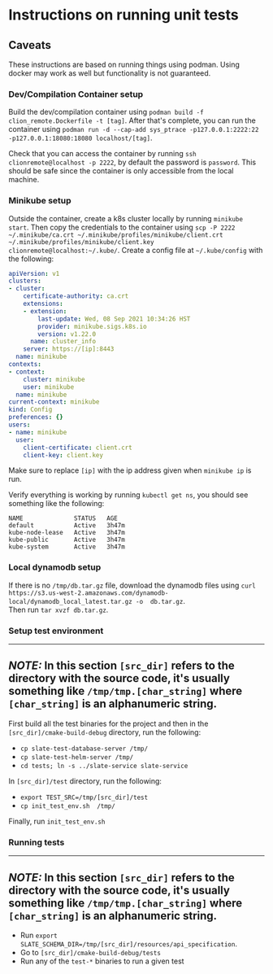 # Instructions on running unit tests

## Caveats
These instructions are based on running things using podman.  Using docker may work 
as well but functionality is not guaranteed.

### Dev/Compilation Container setup
Build the dev/compilation container using `podman build -f clion_remote.Dockerfile -t [tag]`.
After that's complete, you can run the container 
using  `podman run -d --cap-add sys_ptrace -p127.0.0.1:2222:22 -p127.0.0.1:18080:18080 localhost/[tag]`.

Check that you can access the container by running `ssh clionremote@localhost -p 2222`, by default
the password is `password`.  This should be safe since the container is only accessible from the local
machine.

### Minikube setup
Outside the container, create a k8s cluster locally by running `minikube start`.  Then
copy the credentials to the container using
`scp -P 2222 ~/.minikube/ca.crt ~/.minikube/profiles/minikube/client.crt ~/.minikube/profiles/minikube/client.key  clionremote@localhost:~/.kube/`.
Create a config file at `~/.kube/config` with the following:

```yaml
apiVersion: v1
clusters:
- cluster:
    certificate-authority: ca.crt
    extensions:
    - extension:
        last-update: Wed, 08 Sep 2021 10:34:26 HST
        provider: minikube.sigs.k8s.io
        version: v1.22.0
      name: cluster_info
    server: https://[ip]:8443
  name: minikube
contexts:
- context:
    cluster: minikube
    user: minikube
  name: minikube
current-context: minikube
kind: Config
preferences: {}
users:
- name: minikube
  user:
    client-certificate: client.crt
    client-key: client.key


``` 

Make sure to replace `[ip]` with the ip address given when `minikube ip` is run.

Verify everything is working by running `kubectl get ns`, you should see something like the following:

```commandline
NAME              STATUS   AGE
default           Active   3h47m
kube-node-lease   Active   3h47m
kube-public       Active   3h47m
kube-system       Active   3h47m
```

### Local dynamodb setup

If there is no `/tmp/db.tar.gz` file, download the dynamodb files using 
`curl  https://s3.us-west-2.amazonaws.com/dynamodb-local/dynamodb_local_latest.tar.gz -o  db.tar.gz`.  
Then run `tar xvzf db.tar.gz`. 

### Setup test environment

---
**_NOTE:_** In this section `[src_dir]` refers to the directory with the source code, it's
usually something like `/tmp/tmp.[char_string]` where `[char_string]` is an alphanumeric string.
---

First build all the test binaries for the project and then in the `[src_dir]/cmake-build-debug` directory, run
the following: 
* `cp slate-test-database-server /tmp/`
* `cp slate-test-helm-server /tmp/`
* `cd tests; ln -s ../slate-service slate-service`

In `[src_dir]/test` directory, run the following:
* `export TEST_SRC=/tmp/[src_dir]/test`
* `cp init_test_env.sh  /tmp/`

Finally, run `init_test_env.sh`

### Running tests
---
**_NOTE:_** In this section `[src_dir]` refers to the directory with the source code, it's
usually something like `/tmp/tmp.[char_string]` where `[char_string]` is an alphanumeric string.
---

* Run `export SLATE_SCHEMA_DIR=/tmp/[src_dir]/resources/api_specification`.
* Go to `[src_dir]/cmake-build-debug/tests`
* Run any of the `test-*` binaries to run a given test
